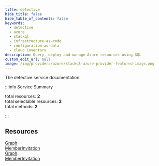 ```yaml
---
title: detective
hide_title: false
hide_table_of_contents: false
keywords:
  - detective
  - azure
  - stackql
  - infrastructure-as-code
  - configuration-as-data
  - cloud inventory
description: Query, deploy and manage Azure resources using SQL
custom_edit_url: null
image: /img/providers/azure/stackql-azure-provider-featured-image.png
---
```


The detective service documentation.

:::info Service Summary

<div class="row">
<div class="providerDocColumn">
<span>total resources:&nbsp;<b>2</b></span><br />
<span>total selectable resources:&nbsp;<b>2</b></span><br />
<span>total methods:&nbsp;<b>2</b></span><br />
</div>
</div>

:::

## Resources
<div class="row">
<div class="providerDocColumn">
<a href="/providers/azure/detective/Graph/">Graph</a><br />
<a href="/providers/azure/detective/MemberInvitation/">MemberInvitation</a>
</div>
<div class="providerDocColumn">
<a href="/providers/azure/detective/Graph/">Graph</a><br />
<a href="/providers/azure/detective/MemberInvitation/">MemberInvitation</a>
</div>
</div>